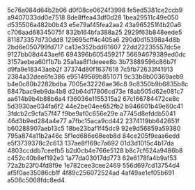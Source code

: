 5c76a084d64b2b06
d0f08ce0624f3998
fe5ed5381ce2ccb9
a9407033dd0e7518
8de8ffea43df0d28
1bea29511c49e050
d535506a482b0b43
e5e79af45fea2aa2
43a965251f4b20a6
c706aad68345075f
832b164bfa388a25
2929f63b848eede5
811873357d730dd8
129695cff4c405a6
290d0d15398a4d8b
2bd6e050799fd717
ca13e352bdd61607
22dd22235557dc5e
9127bb08d443aef6
694396b605459217
56694679389ed0dc
3157aebea60f1b7b
25a1aa8f1deeee8b
3b73889596c86b7f
d9fa9e18343aeb2f
37374d80f1637618
7c5fb72633f41913
2384a32dee6fe386
e95149569b851071
9c33b8b00369aeb9
b4e0c80b2282bdba
7005e32226ae36c8
9c8350b9b6835b8c
6847bac9eb9da4b8
d2b64d17806cd73e
f8ab505d62e081c7
aa614b9b4b88b6a4
f36036e1155315a2
67c166784472ce8c
5d3930ae034fa6f2
44e2be04ee652fb2
b946601b49e60c41
3fdcb2c9cfa57f47
f9be9af0c656e29e
a7745d8efddb5041
46d3b9ed284a4e77
a7fbc15aca9cd442
2374119bb642651f
b60288907aeb13c5
18be23baf1f45dc9
92e9d56859a59380
795a874a11b2a46c
5f1ed686e68eeb8d
84ce205f9eaa6edd
e5f3739378c2c613
137ae8f169c7a692
01d3d1015c4b17da
4803ccddb7ceefb5
b2d0cb4e766e5128
b8c7cf624a9486b8
c452c40b8ef192e3
1a77da03017dd773
62e6178fa4b9af53
72a2b23f04fd8f9e
1e782cee3cee2469
556d697cd13754d4
af5f0ae35086cb1f
4f89c256072524ad
4af49ae1ef05b691
a506c5068fdc8ed4
